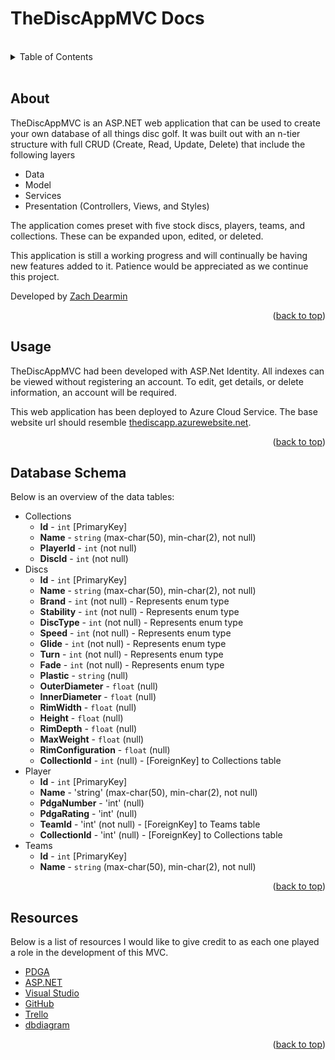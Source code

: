 <!-- HEADER -->
# TheDiscAppMVC Docs

<br/>
<!-- TABLE OF CONTENTS -->
<details>
  <summary>Table of Contents</summary>
  <ol>
    <li><a href="#setup">About</a></li>
    <li><a href="#usage">Usage</a></li>
    <li><a href="#database-schema">Database Schema</a></li>
    <li><a href="#resources">Resources</a></li>
  </ol>
</details>
<br/>

<!-- ABOUT -->
## About
TheDiscAppMVC is an ASP.NET web application that can be used to create your own database of all things disc golf. It was built out with an n-tier structure with full CRUD (Create, Read, Update, Delete) that include the following layers

 - Data
 - Model
 - Services 
 - Presentation (Controllers, Views, and Styles)
 
The application comes preset with five stock discs, players, teams, and collections. These can be expanded upon, edited, or deleted.

This application is still a working progress and will continually be having new features added to it. Patience would be appreciated as we continue this project.

Developed by [Zach Dearmin](https://github.com/zdearmin)

<p align="right">(<a href="#top">back to top</a>)</p>

<!-- USAGE -->
## Usage
TheDiscAppMVC had been developed with ASP.Net Identity. All indexes can be viewed without registering an account. To edit, get details, or delete information, an account will be required.

This web application has been deployed to Azure Cloud Service. The base website url should resemble [thediscapp.azurewebsite.net](https://thediscapp.azurewebsites.net).
<p align="right">(<a href="#top">back to top</a>)</p>

<!-- DATABASE SCHEMA -->
## Database Schema
Below is an overview of the data tables:
- Collections
    - **Id** - `int` [PrimaryKey]
    - **Name** - `string` (max-char(50), min-char(2), not null)
    - **PlayerId** - `int` (not null)
    - **DiscId** - `int` (not null)
- Discs
    - **Id** - `int` [PrimaryKey]
    - **Name** - `string` (max-char(50), min-char(2), not null)
    - **Brand** - `int` (not null) - Represents enum type
    - **Stability** - `int` (not null) - Represents enum type
    - **DiscType** - `int` (not null) - Represents enum type
    - **Speed** - `int` (not null) - Represents enum type
    - **Glide** - `int` (not null) - Represents enum type
    - **Turn** - `int` (not null) - Represents enum type
    - **Fade** - `int` (not null) - Represents enum type
    - **Plastic** - `string` (null)
    - **OuterDiameter** - `float` (null)
    - **InnerDiameter** - `float` (null)
    - **RimWidth** - `float` (null)
    - **Height** - `float` (null)
    - **RimDepth** - `float` (null)
    - **MaxWeight** - `float` (null)
    - **RimConfiguration** - `float` (null)
    - **CollectionId** - `int` (null) - [ForeignKey] to Collections table
- Player
    - **Id** - `int` [PrimaryKey]
    - **Name** - 'string' (max-char(50), min-char(2), not null)
    - **PdgaNumber** - 'int' (null)
    - **PdgaRating** - 'int' (null)
    - **TeamId** - 'int' (not null) - [ForeignKey] to Teams table
    - **CollectionId** - 'int' (null) - [ForeignKey] to Collections table
- Teams
    - **Id** - `int` [PrimaryKey]
    - **Name** - `string` (max-char(50), min-char(2), not null)

<p align="right">(<a href="#top">back to top</a>)</p>

<!-- RESOURCES -->
## Resources
Below is a list of resources I would like to give credit to as each one played a role in the development of this MVC.
- [PDGA](https://www.pdga.com/)
- [ASP.NET](https://docs.microsoft.com/en-us/aspnet/core/?view=aspnetcore-6.0)
- [Visual Studio](https://visualstudio.microsoft.com/vs/)
- [GitHub](https://github.com/)
- [Trello](https://trello.com/)
- [dbdiagram](https://dbdiagram.io/home)
<p align="right">(<a href="#top">back to top</a>)</p>
